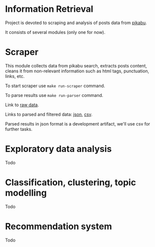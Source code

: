# Information Retrieval
Project is devoted to scraping and analysis of posts data from [pikabu](https://pikabu.ru/).

It consists of several modules (only one for now).

# Scraper
This module collects data from pikabu search, extracts posts content, cleans it from non-relevant information such as 
html tags, punctuation, links, etc.

To start scraper use `make run-scraper` command.

To parse results use `make run-parser` command.

Link to [raw data](https://drive.google.com/file/d/1wks28mEpYz0mcH7P5NFgkbmqD_Lr8e6g/view?usp=sharing).

Links to parsed and filtered data:
[json](https://drive.google.com/file/d/13SpMgAgtzSgak1HAetFyosJ-Ufb3buL1/view?usp=sharing), 
[csv](https://drive.google.com/file/d/1LIPOZzUMQU9jlSAoHAco0Bve_BZp_LDb/view?usp=sharing).

Parsed results in json format is a development artifact, we'll use csv for further tasks.
# Exploratory data analysis
Todo

# Classification, clustering, topic modelling
Todo

# Recommendation system
Todo